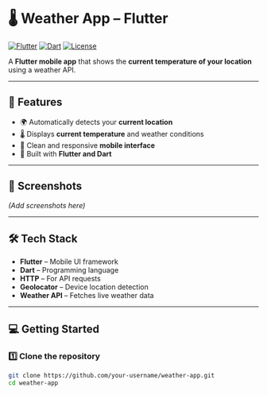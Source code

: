 # 🌡️ Weather App – Flutter

[![Flutter](https://img.shields.io/badge/Flutter-3.13-blue?logo=flutter&logoColor=white)](https://flutter.dev/) 
[![Dart](https://img.shields.io/badge/Dart-3.1-blue?logo=dart&logoColor=white)](https://dart.dev/) 
[![License](https://img.shields.io/badge/License-MIT-green)](LICENSE)

A **Flutter mobile app** that shows the **current temperature of your location** using a weather API.

---

## 🚀 Features

- 🌍 Automatically detects your **current location**  
- 🌡️ Displays **current temperature** and weather conditions  
- 📱 Clean and responsive **mobile interface**  
- 🔧 Built with **Flutter and Dart**  

---

## 📸 Screenshots

*(Add screenshots here)*

---

## 🛠️ Tech Stack

- **Flutter** – Mobile UI framework  
- **Dart** – Programming language  
- **HTTP** – For API requests  
- **Geolocator** – Device location detection  
- **Weather API** – Fetches live weather data  

---

## 💻 Getting Started

### 1️⃣ Clone the repository
```bash
git clone https://github.com/your-username/weather-app.git
cd weather-app
